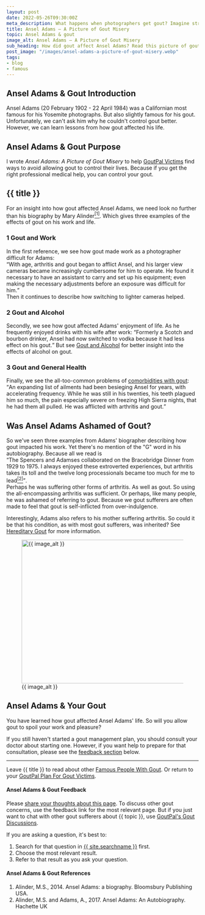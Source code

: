 ```yaml
---
layout: post
date: 2022-05-26T09:30:00Z
meta_description: What happens when photographers get gout? Imagine struggling to carry kit or click the shutter. Read how gout affected the life and work of Ansel Adams.
title: Ansel Adams – A Picture of Gout Misery
topic: Ansel Adams & gout
image_alt: Ansel Adams – A Picture of Gout Misery
sub_heading: How did gout affect Ansel Adams? Read this picture of gout misery.
post_image: "/images/ansel-adams-a-picture-of-gout-misery.webp"
tags:
- blog
- famous
---
```

<h2 id="intro">Ansel Adams & Gout Introduction</h2>
Ansel Adams (20 February 1902 - 22 April 1984) was a Californian most famous for his Yosemite photographs. But also slightly famous for his gout. Unfortunately, we can't ask him why he couldn't control gout better. However, we can learn lessons from how gout affected his life.

<h2 id="intent">Ansel Adams & Gout Purpose</h2>
I wrote <em>Ansel Adams: A Picture of Gout Misery</em> to help <a href="/9667/goutpal-plan-for-gout-victims/">GoutPal Victims</a> find ways to avoid allowing gout to control their lives. Because if you get the right professional medical help, you can control your gout.

<h2 id="adams">{{ title }}</h2>
For an insight into how gout affected Ansel Adams, we need look no further than his biography by Mary Alinder<a href="#ref1"><sup>[1]</sup></a>. Which gives three examples of the effects of gout on his work and life.

<h3 id="work">1 Gout and Work</h3>
In the first reference, we see how gout made work as a photographer difficult for Adams:<br />
<q>With age, arthritis and gout began to afflict Ansel, and his larger view cameras became increasingly cumbersome for him to operate. He found it necessary to have an assistant to carry and set up his equipment; even making the necessary adjustments before an exposure was difficult for him.</q><br />
Then it continues to describe how switching to lighter cameras helped.

<h3 id="alcohol">2 Gout and Alcohol</h3>
Secondly, we see how gout affected Adams' enjoyment of life. As he frequently enjoyed drinks with his wife after work:
<q>Formerly a Scotch and bourbon drinker, Ansel had now switched to vodka because it had less effect on his gout.</q>
But see <a href="/gout-and-alcohol/">Gout and Alcohol</a> for better insight into the effects of alcohol on gout.

<h3 id="health">3 Gout and General Health</h3>
Finally, we see the all-too-common problems of <a href="/blog/what-is-best-for-gout/#diff">comorbidities with gout</a>:
<q>An expanding list of ailments had been besieging Ansel for years, with accelerating frequency. While he was still in his twenties, his teeth plagued him so much, the pain especially severe on freezing High Sierra nights, that he had them all pulled. He was afflicted with arthritis and gout.</q>

<h2 id="shame">Was Ansel Adams Ashamed of Gout?</h2>
So we've seen three examples from Adams' biographer describing how gout impacted his work. Yet there's no mention of the "G" word in his autobiography. Because all we read is <br /><q>The Spencers and Adamses collaborated on the Bracebridge Dinner from 1929 to 1975. I always enjoyed these extroverted experiences, but arthritis takes its toll and the twelve long processionals became too much for me to lead<a href="#ref2"><sup>[2]</sup></a></q>.<br />
Perhaps he was suffering other forms of arthritis. As well as gout. So using the all-encompassing arthritis was sufficient. Or perhaps, like many people, he was ashamed of referring to gout. Because we gout sufferers are often made to feel that gout is self-inflicted from over-indulgence.

Interestingly, Adams also refers to his mother suffering arthritis. So could it be that his condition, as with most gout sufferers, was inherited? See <a href="/6809/is-your-gout-hereditary/">Hereditary Gout</a> for more information.

<figure id="image" class="inner">
<img src="{{ post_image }}" alt="{{ image_alt }}"  width="610" height="377">
  <figcaption>{{ image_alt }}</figcaption>
</figure>
<h2 id="next">Ansel Adams & Your Gout</h2>
You have learned how gout affected Ansel Adams' life. So will you allow gout to spoil your work and pleasure?

If you still haven't started a gout management plan, you should consult your doctor about starting one. However, if you want help to prepare for that consultation, please see the <a href="#feedback">feedback section</a> below.
<hr />
Leave {{ title }} to read about other <a href="/famous-people-with-gout/">Famous People With Gout</a>. Or return to your <a href="/9667/goutpal-plan-for-gout-victims/">GoutPal Plan For Gout Victims</a>.

<h4 id="feedback">Ansel Adams & Gout Feedback</h4>
Please <a href="{{ site.social_links.GitHub }}issues/new/choose/">share your thoughts about this page</a>. To discuss other gout concerns, use the feedback link for the most relevant page. But if you just want to chat with other gout sufferers about {{ topic }}, use <a href="{{ site.social_links.GitHub }}discussions">GoutPal's Gout Discussions</a>.

If you are asking a question, it's best to:<ol>
<li>Search for that question in <a href="{{ site.searchurl }}">{{ site.searchname }}</a> first.</li>
<li>Choose the most relevant result.</li>
<li>Refer to that result as you ask your question.</li>
</ol>

<h4 id="refs">Ansel Adams & Gout References</h4>
<ol>
	<li id="ref1">Alinder, M.S., 2014. Ansel Adams: a biography. Bloomsbury Publishing USA.</li>
	<li id="ref2">Alinder, M.S. and Adams, A., 2017. Ansel Adams: An Autobiography. Hachette UK</li>
</ol>